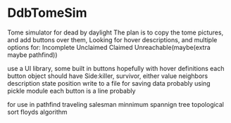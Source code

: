 # DdbTomeSim
Tome simulator for dead by daylight
The plan is to copy the tome pictures, and add buttons over them,
Looking for hover descriptions, and multiple options for:
    Incomplete
    Unclaimed
    Claimed
    Unreachable(maybe(extra maybe pathfind))

use a UI library, some built in buttons
hopefully with hover definitions
each button object should have
    Side:killer, survivor, either
    value
    neighbors
    description
    state
    position
write to a file for saving data probably using pickle module
each button is a line probably


for use in pathfind
    traveling salesman
    minnimum spannign tree
    topological sort
    floyds algorithm
    